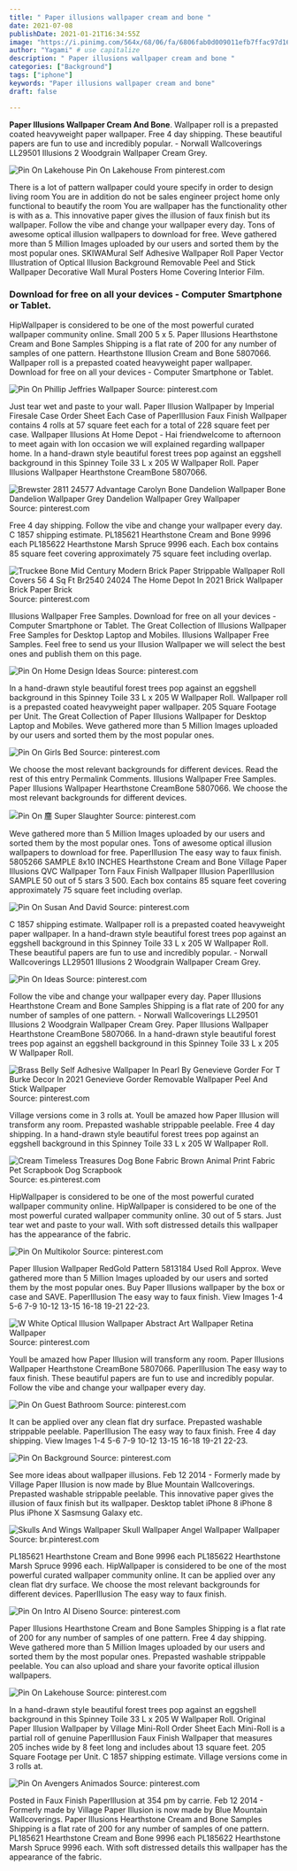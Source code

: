 ```yaml
---
title: " Paper illusions wallpaper cream and bone "
date: 2021-07-08
publishDate: 2021-01-21T16:34:55Z
image: "https://i.pinimg.com/564x/68/06/fa/6806fab0d009011efb7ffac97d16d5b3.jpg"
author: "Yagami" # use capitalize
description: " Paper illusions wallpaper cream and bone "
categories: ["Background"]
tags: ["iphone"]
keywords: "Paper illusions wallpaper cream and bone"
draft: false

---
```



**Paper Illusions Wallpaper Cream And Bone**. Wallpaper roll is a prepasted coated heavyweight paper wallpaper. Free 4 day shipping. These beautiful papers are fun to use and incredibly popular. - Norwall Wallcoverings LL29501 Illusions 2 Woodgrain Wallpaper Cream Grey.

![Pin On Lakehouse](https://i.pinimg.com/originals/3b/d8/6e/3bd86ec5149f3a86521b69f5b93d36e5.jpg "Pin On Lakehouse")
Pin On Lakehouse From pinterest.com


There is a lot of pattern wallpaper could youre specify in order to design living room You are in addition do not be sales engineer project home only functional to beautify the room You are wallpaper has the functionality other is with as a. This innovative paper gives the illusion of faux finish but its wallpaper. Follow the vibe and change your wallpaper every day. Tons of awesome optical illusion wallpapers to download for free. Weve gathered more than 5 Million Images uploaded by our users and sorted them by the most popular ones. SKIWAMural Self Adhesive Wallpaper Roll Paper Vector Illustration of Optical Illusion Background Removable Peel and Stick Wallpaper Decorative Wall Mural Posters Home Covering Interior Film.

### Download for free on all your devices - Computer Smartphone or Tablet.

HipWallpaper is considered to be one of the most powerful curated wallpaper community online. Small 200 5 x 5. Paper Illusions Hearthstone Cream and Bone Samples Shipping is a flat rate of 200 for any number of samples of one pattern. Hearthstone Illusion Cream and Bone 5807066. Wallpaper roll is a prepasted coated heavyweight paper wallpaper. Download for free on all your devices - Computer Smartphone or Tablet.


![Pin On Phillip Jeffries Wallpaper](https://i.pinimg.com/originals/d6/1a/0e/d61a0eff86df7d2e8b6a490c83d42d4d.png "Pin On Phillip Jeffries Wallpaper")
Source: pinterest.com

Just tear wet and paste to your wall. Paper Illusion Wallpaper by Imperial Firesale Case Order Sheet Each Case of PaperIllusion Faux Finish Wallpaper contains 4 rolls at 57 square feet each for a total of 228 square feet per case. Wallpaper Illusions At Home Depot - Hai friendwelcome to afternoon to meet again with Ion occasion we will explained regarding wallpaper home. In a hand-drawn style beautiful forest trees pop against an eggshell background in this Spinney Toile 33 L x 205 W Wallpaper Roll. Paper Illusions Wallpaper Hearthstone CreamBone 5807066.

![Brewster 2811 24577 Advantage Carolyn Bone Dandelion Wallpaper Bone Dandelion Wallpaper Grey Dandelion Wallpaper Grey Wallpaper](https://i.pinimg.com/564x/cd/a4/16/cda4162ab820ad8a940d8b33855c9f3c.jpg "Brewster 2811 24577 Advantage Carolyn Bone Dandelion Wallpaper Bone Dandelion Wallpaper Grey Dandelion Wallpaper Grey Wallpaper")
Source: pinterest.com

Free 4 day shipping. Follow the vibe and change your wallpaper every day. C 1857 shipping estimate. PL185621 Hearthstone Cream and Bone 9996 each PL185622 Hearthstone Marsh Spruce 9996 each. Each box contains 85 square feet covering approximately 75 square feet including overlap.

![Truckee Bone Mid Century Modern Brick Paper Strippable Wallpaper Roll Covers 56 4 Sq Ft Br2540 24024 The Home Depot In 2021 Brick Wallpaper Brick Paper Brick](https://i.pinimg.com/originals/88/8d/2d/888d2db907cd8189f701f87641a5a011.jpg "Truckee Bone Mid Century Modern Brick Paper Strippable Wallpaper Roll Covers 56 4 Sq Ft Br2540 24024 The Home Depot In 2021 Brick Wallpaper Brick Paper Brick")
Source: pinterest.com

Illusions Wallpaper Free Samples. Download for free on all your devices - Computer Smartphone or Tablet. The Great Collection of Illusions Wallpaper Free Samples for Desktop Laptop and Mobiles. Illusions Wallpaper Free Samples. Feel free to send us your Illusion Wallpaper we will select the best ones and publish them on this page.

![Pin On Home Design Ideas](https://i.pinimg.com/originals/36/a2/cd/36a2cdffbb62e03b9286d5149ca1a6de.jpg "Pin On Home Design Ideas")
Source: pinterest.com

In a hand-drawn style beautiful forest trees pop against an eggshell background in this Spinney Toile 33 L x 205 W Wallpaper Roll. Wallpaper roll is a prepasted coated heavyweight paper wallpaper. 205 Square Footage per Unit. The Great Collection of Paper Illusions Wallpaper for Desktop Laptop and Mobiles. Weve gathered more than 5 Million Images uploaded by our users and sorted them by the most popular ones.

![Pin On Girls Bed](https://i.pinimg.com/564x/2e/4c/63/2e4c631831288d13728e76f039c2fe93.jpg "Pin On Girls Bed")
Source: pinterest.com

We choose the most relevant backgrounds for different devices. Read the rest of this entry Permalink Comments. Illusions Wallpaper Free Samples. Paper Illusions Wallpaper Hearthstone CreamBone 5807066. We choose the most relevant backgrounds for different devices.

![Pin On 麢 Super Slaughter](https://i.pinimg.com/564x/24/a6/14/24a614b25c6bdac0dd8b2aa5ee94d2e4.jpg "Pin On 麢 Super Slaughter")
Source: pinterest.com

Weve gathered more than 5 Million Images uploaded by our users and sorted them by the most popular ones. Tons of awesome optical illusion wallpapers to download for free. PaperIllusion The easy way to faux finish. 5805266 SAMPLE 8x10 INCHES Hearthstone Cream and Bone Village Paper Illusions QVC Wallpaper Torn Faux Finish Wallpaper Illusion PaperIllusion SAMPLE 50 out of 5 stars 3 500. Each box contains 85 square feet covering approximately 75 square feet including overlap.

![Pin On Susan And David](https://i.pinimg.com/originals/2f/16/3e/2f163edbc11503c1e62c1c2f74acf33f.jpg "Pin On Susan And David")
Source: pinterest.com

C 1857 shipping estimate. Wallpaper roll is a prepasted coated heavyweight paper wallpaper. In a hand-drawn style beautiful forest trees pop against an eggshell background in this Spinney Toile 33 L x 205 W Wallpaper Roll. These beautiful papers are fun to use and incredibly popular. - Norwall Wallcoverings LL29501 Illusions 2 Woodgrain Wallpaper Cream Grey.

![Pin On Ideas](https://i.pinimg.com/originals/b2/d5/81/b2d581ba91f2dd1d4d4418db15294ab6.jpg "Pin On Ideas")
Source: pinterest.com

Follow the vibe and change your wallpaper every day. Paper Illusions Hearthstone Cream and Bone Samples Shipping is a flat rate of 200 for any number of samples of one pattern. - Norwall Wallcoverings LL29501 Illusions 2 Woodgrain Wallpaper Cream Grey. Paper Illusions Wallpaper Hearthstone CreamBone 5807066. In a hand-drawn style beautiful forest trees pop against an eggshell background in this Spinney Toile 33 L x 205 W Wallpaper Roll.

![Brass Belly Self Adhesive Wallpaper In Pearl By Genevieve Gorder For T Burke Decor In 2021 Genevieve Gorder Removable Wallpaper Peel And Stick Wallpaper](https://i.pinimg.com/originals/ff/cf/0d/ffcf0d5135343da0b21eeb85b705c207.png "Brass Belly Self Adhesive Wallpaper In Pearl By Genevieve Gorder For T Burke Decor In 2021 Genevieve Gorder Removable Wallpaper Peel And Stick Wallpaper")
Source: pinterest.com

Village versions come in 3 rolls at. Youll be amazed how Paper Illusion will transform any room. Prepasted washable strippable peelable. Free 4 day shipping. In a hand-drawn style beautiful forest trees pop against an eggshell background in this Spinney Toile 33 L x 205 W Wallpaper Roll.

![Cream Timeless Treasures Dog Bone Fabric Brown Animal Print Fabric Pet Scrapbook Dog Scrapbook](https://i.pinimg.com/originals/87/44/7c/87447c588c77efe0af36e87110e0676b.jpg "Cream Timeless Treasures Dog Bone Fabric Brown Animal Print Fabric Pet Scrapbook Dog Scrapbook")
Source: es.pinterest.com

HipWallpaper is considered to be one of the most powerful curated wallpaper community online. HipWallpaper is considered to be one of the most powerful curated wallpaper community online. 30 out of 5 stars. Just tear wet and paste to your wall. With soft distressed details this wallpaper has the appearance of the fabric.

![Pin On Multikolor](https://i.pinimg.com/originals/1a/0e/39/1a0e39546e59f6e7830b5572aaed9826.jpg "Pin On Multikolor")
Source: pinterest.com

Paper Illusion Wallpaper RedGold Pattern 5813184 Used Roll Approx. Weve gathered more than 5 Million Images uploaded by our users and sorted them by the most popular ones. Buy Paper Illusions wallpaper by the box or case and SAVE. PaperIllusion The easy way to faux finish. View Images 1-4 5-6 7-9 10-12 13-15 16-18 19-21 22-23.

![W White Optical Illusion Wallpaper Abstract Art Wallpaper Retina Wallpaper](https://i.pinimg.com/originals/57/36/b5/5736b57263949d3e25b16976e641aaf2.png "W White Optical Illusion Wallpaper Abstract Art Wallpaper Retina Wallpaper")
Source: pinterest.com

Youll be amazed how Paper Illusion will transform any room. Paper Illusions Wallpaper Hearthstone CreamBone 5807066. PaperIllusion The easy way to faux finish. These beautiful papers are fun to use and incredibly popular. Follow the vibe and change your wallpaper every day.

![Pin On Guest Bathroom](https://i.pinimg.com/originals/1c/57/ef/1c57ef72665a5a50001b0d2b238cfc73.jpg "Pin On Guest Bathroom")
Source: pinterest.com

It can be applied over any clean flat dry surface. Prepasted washable strippable peelable. PaperIllusion The easy way to faux finish. Free 4 day shipping. View Images 1-4 5-6 7-9 10-12 13-15 16-18 19-21 22-23.

![Pin On Background](https://i.pinimg.com/originals/0f/6c/45/0f6c458c91dd0ade3550f368382eda6f.jpg "Pin On Background")
Source: pinterest.com

See more ideas about wallpaper illusions. Feb 12 2014 - Formerly made by Village Paper Illusion is now made by Blue Mountain Wallcoverings. Prepasted washable strippable peelable. This innovative paper gives the illusion of faux finish but its wallpaper. Desktop tablet iPhone 8 iPhone 8 Plus iPhone X Sasmsung Galaxy etc.

![Skulls And Wings Wallpaper Skull Wallpaper Angel Wallpaper Wallpaper](https://i.pinimg.com/originals/2c/0c/e1/2c0ce1db8a584d7110c922e9d6998209.jpg "Skulls And Wings Wallpaper Skull Wallpaper Angel Wallpaper Wallpaper")
Source: br.pinterest.com

PL185621 Hearthstone Cream and Bone 9996 each PL185622 Hearthstone Marsh Spruce 9996 each. HipWallpaper is considered to be one of the most powerful curated wallpaper community online. It can be applied over any clean flat dry surface. We choose the most relevant backgrounds for different devices. PaperIllusion The easy way to faux finish.

![Pin On Intro Al Diseno](https://i.pinimg.com/originals/c5/3c/0b/c53c0b6ee81f093f12d033188a9b0a11.jpg "Pin On Intro Al Diseno")
Source: pinterest.com

Paper Illusions Hearthstone Cream and Bone Samples Shipping is a flat rate of 200 for any number of samples of one pattern. Free 4 day shipping. Weve gathered more than 5 Million Images uploaded by our users and sorted them by the most popular ones. Prepasted washable strippable peelable. You can also upload and share your favorite optical illusion wallpapers.

![Pin On Lakehouse](https://i.pinimg.com/originals/3b/d8/6e/3bd86ec5149f3a86521b69f5b93d36e5.jpg "Pin On Lakehouse")
Source: pinterest.com

In a hand-drawn style beautiful forest trees pop against an eggshell background in this Spinney Toile 33 L x 205 W Wallpaper Roll. Original Paper Illusion Wallpaper by Village Mini-Roll Order Sheet Each Mini-Roll is a partial roll of genuine PaperIllusion Faux Finish Wallpaper that measures 205 inches wide by 8 feet long and includes about 13 square feet. 205 Square Footage per Unit. C 1857 shipping estimate. Village versions come in 3 rolls at.

![Pin On Avengers Animados](https://i.pinimg.com/564x/68/06/fa/6806fab0d009011efb7ffac97d16d5b3.jpg "Pin On Avengers Animados")
Source: pinterest.com

Posted in Faux Finish PaperIllusion at 354 pm by carrie. Feb 12 2014 - Formerly made by Village Paper Illusion is now made by Blue Mountain Wallcoverings. Paper Illusions Hearthstone Cream and Bone Samples Shipping is a flat rate of 200 for any number of samples of one pattern. PL185621 Hearthstone Cream and Bone 9996 each PL185622 Hearthstone Marsh Spruce 9996 each. With soft distressed details this wallpaper has the appearance of the fabric.

